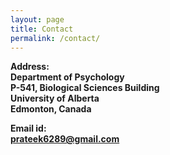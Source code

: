 ```yaml
---
layout: page
title: Contact
permalink: /contact/
---
```


**Address: <br>
Department of Psychology <br>
P-541, Biological Sciences Building <br>
University of Alberta <br>
Edmonton, Canada**

**Email id: <br>
[prateek6289@gmail.com](mailto:prateek6289@gmail.com) <br>**